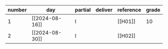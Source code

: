 | number | day            | partial | deliver | reference | grade |
| ------ | -------------- | ------- | ------- | --------- | ----- |
| 1      | [[2024-08-16]] | I       |         | [[H01]]   | 10    |
| 2      | [[2024-08-30]] | I       |         | [[H02]]   |       |

